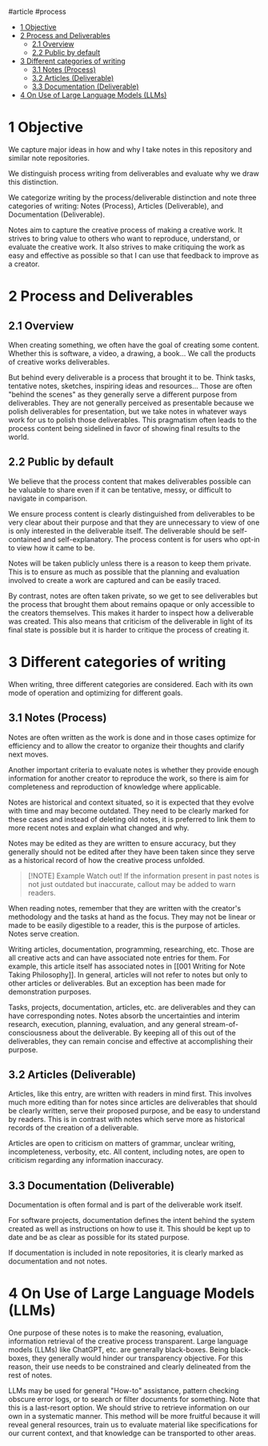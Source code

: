#article #process

- [1 Objective](#1-objective)
- [2 Process and Deliverables](#2-process-and-deliverables)
	- [2.1 Overview](#21-overview)
	- [2.2 Public by default](#22-public-by-default)
- [3 Different categories of writing](#3-different-categories-of-writing)
	- [3.1 Notes (Process)](#31-notes-process)
	- [3.2 Articles (Deliverable)](#32-articles-deliverable)
	- [3.3 Documentation (Deliverable)](#33-documentation-deliverable)
- [4 On Use of Large Language Models (LLMs)](#4-on-use-of-large-language-models-llms)


# 1 Objective

We capture major ideas in how and why I take notes in this repository and similar note repositories. 

We distinguish process writing from deliverables and evaluate why we draw this distinction.

We categorize writing by the process/deliverable distinction and note three categories of writing: Notes (Process), Articles (Deliverable), and Documentation (Deliverable).

Notes aim to capture the creative process of making a creative work. It strives to bring value to others who want to reproduce, understand, or evaluate the creative work. It also strives to make critiquing the work as easy and effective as possible so that I can use that feedback to improve as a creator.

# 2 Process and Deliverables

## 2.1 Overview 

When creating something, we often have the goal of creating some content. Whether this is software, a video, a drawing, a book... We call the products of creative works deliverables. 

But behind every deliverable is a process that brought it to be. Think tasks, tentative notes, sketches, inspiring ideas and resources... Those are often "behind the scenes" as they generally serve a different purpose from deliverables. They are not generally perceived as presentable because we polish deliverables for presentation, but we take notes in whatever ways work for us to polish those deliverables. This pragmatism often leads to the process content being sidelined in favor of showing final results to the world.

## 2.2 Public by default

We believe that the process content that makes deliverables possible can be valuable to share even if it can be tentative, messy, or difficult to navigate in comparison. 

We ensure process content is clearly distinguished from deliverables to be very clear about their purpose and that they are unnecessary to view of one is only interested in the deliverable itself. The deliverable should be self-contained and self-explanatory. The process content is for users who opt-in to view how it came to be.

Notes will be taken publicly unless there is a reason to keep them private. This is to ensure as much as possible that the planning and evaluation involved to create a work are captured and can be easily traced.

By contrast, notes are often taken private, so we get to see deliverables but the process that brought them about remains opaque or only accessible to the creators themselves. This makes it harder to inspect how a deliverable was created. This also means that criticism of the deliverable in light of its final state is possible but it is harder to critique the process of creating it.

# 3 Different categories of writing

When writing, three different categories are considered. Each with its own mode of operation and optimizing for different goals.
## 3.1 Notes (Process)

Notes are often written as the work is done and in those cases optimize for efficiency and to allow the creator to organize their thoughts and clarify next moves. 

Another important criteria to evaluate notes is whether they provide enough information for another creator to reproduce the work, so there is aim for completeness and reproduction of knowledge where applicable.

Notes are historical and context situated, so it is expected that they evolve with time and may become outdated. They need to be clearly marked for these cases and instead of deleting old notes, it is preferred to link them to more recent notes and explain what changed and why.

Notes may be edited as they are written to ensure accuracy, but they generally should not be edited after they have been taken since they serve as a historical record of how the creative process unfolded. 

> [!NOTE] Example Watch out!
If the information present in past notes is not just outdated but inaccurate, callout may be added to warn readers.

When reading notes, remember that they are written with the creator's methodology and the tasks at hand as the focus. They may not be linear or made to be easily digestible to a reader, this is the purpose of articles. Notes serve creation. 

Writing articles, documentation, programming, researching, etc. Those are all creative acts and can have associated note entries for them. For example, this article itself has associated notes in [[001 Writing for Note Taking Philosophy]]. In general, articles will not refer to notes but only to other articles or deliverables. But an exception has been made for demonstration purposes.

Tasks, projects, documentation, articles, etc. are deliverables and they can have corresponding notes. Notes absorb the uncertainties and interim research, execution, planning, evaluation, and any general stream-of-consciousness about the deliverable. By keeping all of this out of the deliverables, they can remain concise and effective at accomplishing their purpose.
## 3.2 Articles (Deliverable)

Articles, like this entry, are written with readers in mind first. This involves much more editing than for notes since articles are deliverables that should be clearly written, serve their proposed purpose, and be easy to understand by readers. This is in contrast with notes which serve more as historical records of the creation of a deliverable.

Articles are open to criticism on matters of grammar, unclear writing, incompleteness, verbosity, etc. All content, including notes, are open to criticism regarding any information inaccuracy. 

## 3.3 Documentation (Deliverable)

Documentation is often formal and is part of the deliverable work itself. 

For software projects, documentation defines the intent behind the system created as well as instructions on how to use it. This should be kept up to date and be as clear as possible for its stated purpose. 

If documentation is included in note repositories, it is clearly marked as documentation and not notes.

# 4 On Use of Large Language Models (LLMs)

One purpose of these notes is to make the reasoning, evaluation, information retrieval of the creative process transparent. Large language models (LLMs) like ChatGPT, etc. are generally black-boxes. Being black-boxes, they generally would hinder our transparency objective. For this reason, their use needs to be constrained and clearly delineated from the rest of notes. 

LLMs may be used for general "How-to" assistance, pattern checking obscure error logs, or to search or filter documents for something. Note that this is a last-resort option. We should strive to retrieve information on our own in a systematic manner. This method will be more fruitful because it will reveal general resources, train us to evaluate material like specifications for our current context, and that knowledge can be transported to other areas.
